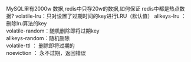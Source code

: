 MySQL里有2000w 数据,redis中只存20w的数据,如何保证 redis中都是热点数据?
    volatile-lru：只对设置了过期时间的key进行LRU（默认值） 
allkeys-lru ： 删除lru算法的key   
volatile-random：随机删除即将过期key   
allkeys-random：随机删除   
volatile-ttl ： 删除即将过期的   
noeviction ： 永不过期，返回错误  